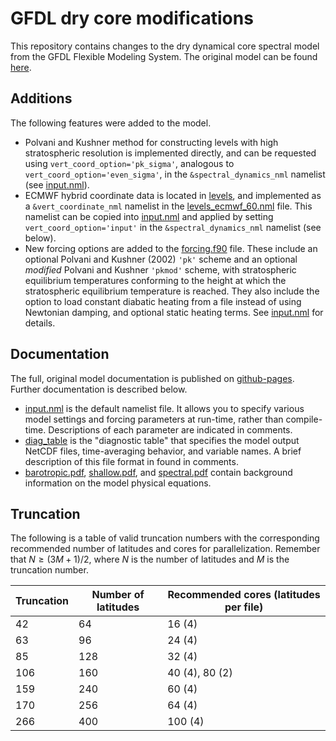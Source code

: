 # GFDL dry core modifications
This repository contains changes to the dry dynamical core spectral model from the GFDL Flexible Modeling System. The original model can be found [here](https://github.com/lukelbd/gfdl-drycore-release).

## Additions
The following features were added to the model.

* Polvani and Kushner method for constructing levels with high stratospheric resolution is implemented directly, and can be requested using `vert_coord_option='pk_sigma'`, analogous to `vert_coord_option='even_sigma'`, in the `&spectral_dynamics_nml` namelist (see [input.nml](run/input.nml)).
* ECMWF hybrid coordinate data is located in [levels](run/levels), and implemented as a `&vert_coordinate_nml` namelist in the [levels_ecmwf_60.nml](run/levels_ecmwf_60.nml) file. This namelist can be copied into [input.nml](run/input.nml) and applied by setting `vert_coord_option='input'` in the `&spectral_dynamics_nml` namelist (see below).
* New forcing options are added to the [forcing.f90](src/atmos_param/forcing/forcing.f90) file. These include an optional Polvani and Kushner (2002) `'pk'` scheme and an optional *modified* Polvani and Kushner `'pkmod'` scheme, with stratospheric equilibrium temperatures conforming to the height at which the stratospheric equilibrium temperature is reached. They also include the option to load constant diabatic heating from a file instead of using Newtonian damping, and optional static heating terms. See [input.nml](run/input.nml) for details.

## Documentation
The full, original model documentation is published on [github-pages](https://lukelbd.github.io/gfdl-drycore). Further documentation is described below.

* [input.nml](run/input.nml) is the default namelist file. It allows you to specify various model settings and forcing parameters at run-time, rather than compile-time. Descriptions of each parameter are indicated in comments.
* [diag_table](run/diag_table) is the "diagnostic table" that specifies the model output NetCDF files, time-averaging behavior, and variable names. A brief description of this file format in found in comments.
* [barotropic.pdf](doc/barotropic.pdf), [shallow.pdf](doc/shallow.pdf), and [spectral.pdf](doc/spectral.pdf) contain background information on the model physical equations.

## Truncation
The following is a table of valid truncation numbers with the corresponding recommended number of latitudes and cores for parallelization. Remember that $N \geq (3M + 1)/2$, where $N$ is the number of latitudes and $M$ is the truncation number.

| Truncation | Number of latitudes | Recommended cores (latitudes per file) |
| ---        | ---    |  ---       |
| 42 | 64 | 16 (4) |
| 63 | 96 | 24 (4) |
| 85 | 128 | 32 (4) |
| 106 | 160 | 40 (4), 80 (2) |
| 159 | 240 | 60 (4) |
| 170 | 256 | 64 (4) |
| 266 | 400 | 100 (4) |

